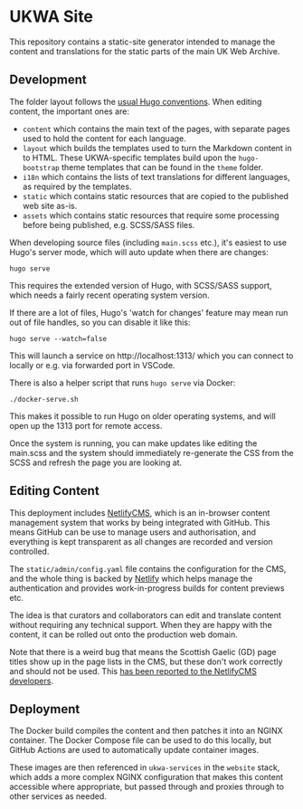 UKWA Site
=========

This repository contains a static-site generator intended to manage the content and translations for the static parts of the main UK Web Archive.

## Development

The folder layout follows the [usual Hugo conventions](https://gohugo.io/getting-started/directory-structure/). When editing content, the important ones are:

- `content` which contains the main text of the pages, with separate pages used to hold the content for each language.
- `layout` which builds the templates used to turn the Markdown content in to HTML. These UKWA-specific templates build upon the `hugo-bootstrap` theme templates that can be found in the `theme` folder.
- `i18n` which contains the lists of text translations for different languages, as required by the templates.
- `static` which contains static resources that are copied to the published web site as-is.
- `assets` which contains static resources that require some processing before being published, e.g. SCSS/SASS files.

When developing source files (including `main.scss` etc.), it's easiest to use Hugo's server mode, which will auto update when there are changes:

    hugo serve

This requires the extended version of Hugo, with SCSS/SASS support, which needs a fairly recent operating system version.

If there are a lot of files, Hugo's 'watch for changes' feature may mean run out of file handles, so you can disable it like this:

    hugo serve --watch=false

This will launch a service on http://localhost:1313/ which you can connect to locally or e.g. via forwarded port in VSCode.

There is also a helper script that runs `hugo serve` via Docker:

    ./docker-serve.sh

This makes it possible to run Hugo on older operating systems, and will open up the 1313 port for remote access.

Once the system is running, you can make updates like editing the main.scss and the system should immediately re-generate the CSS from the SCSS and refresh the page you are looking at.

## Editing Content

This deployment includes [NetlifyCMS](https://www.netlifycms.org/), which is an in-browser content management system that works by being integrated with GitHub. This means GitHub can be use to manage users and authorisation, and everything is kept transparent as all changes are recorded and version controlled.

The `static/admin/config.yaml` file contains the configuration for the CMS, and the whole thing is backed by [Netlify](https://www.netlify.com/) which helps manage the authentication and provides work-in-progress builds for content previews etc.

The idea is that curators and collaborators can edit and translate content without requiring any technical support.  When they are happy with the content, it can be rolled out onto the production web domain.

Note that there is a weird bug that means the Scottish Gaelic (GD) page titles show up in the page lists in the CMS, but these don't work correctly and should not be used.  This [has been reported to the NetlifyCMS developers](https://github.com/netlify/netlify-cms/issues/5909).

## Deployment

The Docker build compiles the content and then patches it into an NGINX container.  The Docker Compose file can be used to do this locally, but GitHub Actions are used to automatically update container images.

These images are then referenced in `ukwa-services` in the `website` stack, which adds a more complex NGINX configuration that makes this content accessible where appropriate, but passed through and proxies through to other services as needed.